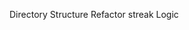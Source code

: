 Directory Structure
Refactor streak Logic

<!-- Logout Button -->
<!-- Refactor styles -->
<!-- First time entry -->
<!-- Accomplished / Duration  -->